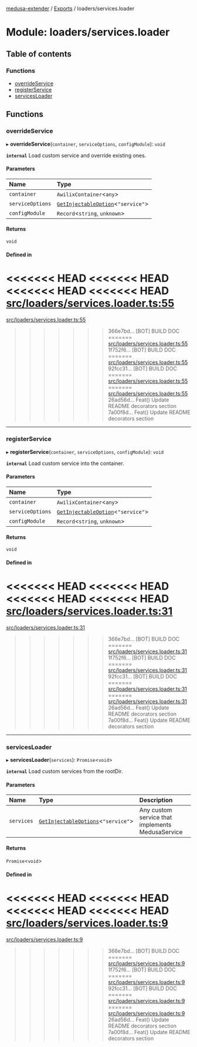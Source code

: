 [medusa-extender](../README.md) / [Exports](../modules.md) / loaders/services.loader

# Module: loaders/services.loader

## Table of contents

### Functions

- [overrideService](loaders_services_loader.md#overrideservice)
- [registerService](loaders_services_loader.md#registerservice)
- [servicesLoader](loaders_services_loader.md#servicesloader)

## Functions

### overrideService

▸ **overrideService**(`container`, `serviceOptions`, `configModule`): `void`

**`internal`**
Load custom service and override existing ones.

#### Parameters

| Name | Type |
| :------ | :------ |
| `container` | `AwilixContainer`<`any`\> |
| `serviceOptions` | [`GetInjectableOption`](types.md#getinjectableoption)<``"service"``\> |
| `configModule` | `Record`<`string`, `unknown`\> |

#### Returns

`void`

#### Defined in

<<<<<<< HEAD
<<<<<<< HEAD
<<<<<<< HEAD
<<<<<<< HEAD
[src/loaders/services.loader.ts:55](https://github.com/adrien2p/medusa-extender/blob/89f7223/src/loaders/services.loader.ts#L55)
=======
[src/loaders/services.loader.ts:55](https://github.com/adrien2p/medusa-extender/blob/23cd201/src/loaders/services.loader.ts#L55)
>>>>>>> 366e7bd... [BOT] BUILD DOC
=======
[src/loaders/services.loader.ts:55](https://github.com/adrien2p/medusa-extender/blob/0490090/src/loaders/services.loader.ts#L55)
>>>>>>> 1f752f6... [BOT] BUILD DOC
=======
[src/loaders/services.loader.ts:55](https://github.com/adrien2p/medusa-extender/blob/7e89c01/src/loaders/services.loader.ts#L55)
>>>>>>> 92fcc31... [BOT] BUILD DOC
=======
[src/loaders/services.loader.ts:55](https://github.com/adrien2p/medusa-extender/blob/7e89c01/src/loaders/services.loader.ts#L55)
=======
[src/loaders/services.loader.ts:55](https://github.com/adrien2p/medusa-extender/blob/89f7223/src/loaders/services.loader.ts#L55)
>>>>>>> 26ad56d... Feat() Update README decorators section
>>>>>>> 7a00f8d... Feat() Update README decorators section

___

### registerService

▸ **registerService**(`container`, `serviceOptions`, `configModule`): `void`

**`internal`**
Load custom service into the container.

#### Parameters

| Name | Type |
| :------ | :------ |
| `container` | `AwilixContainer`<`any`\> |
| `serviceOptions` | [`GetInjectableOption`](types.md#getinjectableoption)<``"service"``\> |
| `configModule` | `Record`<`string`, `unknown`\> |

#### Returns

`void`

#### Defined in

<<<<<<< HEAD
<<<<<<< HEAD
<<<<<<< HEAD
<<<<<<< HEAD
[src/loaders/services.loader.ts:31](https://github.com/adrien2p/medusa-extender/blob/89f7223/src/loaders/services.loader.ts#L31)
=======
[src/loaders/services.loader.ts:31](https://github.com/adrien2p/medusa-extender/blob/23cd201/src/loaders/services.loader.ts#L31)
>>>>>>> 366e7bd... [BOT] BUILD DOC
=======
[src/loaders/services.loader.ts:31](https://github.com/adrien2p/medusa-extender/blob/0490090/src/loaders/services.loader.ts#L31)
>>>>>>> 1f752f6... [BOT] BUILD DOC
=======
[src/loaders/services.loader.ts:31](https://github.com/adrien2p/medusa-extender/blob/7e89c01/src/loaders/services.loader.ts#L31)
>>>>>>> 92fcc31... [BOT] BUILD DOC
=======
[src/loaders/services.loader.ts:31](https://github.com/adrien2p/medusa-extender/blob/7e89c01/src/loaders/services.loader.ts#L31)
=======
[src/loaders/services.loader.ts:31](https://github.com/adrien2p/medusa-extender/blob/89f7223/src/loaders/services.loader.ts#L31)
>>>>>>> 26ad56d... Feat() Update README decorators section
>>>>>>> 7a00f8d... Feat() Update README decorators section

___

### servicesLoader

▸ **servicesLoader**(`services`): `Promise`<`void`\>

**`internal`**
Load custom services from the rootDir.

#### Parameters

| Name | Type | Description |
| :------ | :------ | :------ |
| `services` | [`GetInjectableOptions`](types.md#getinjectableoptions)<``"service"``\> | Any custom service that implements MedusaService |

#### Returns

`Promise`<`void`\>

#### Defined in

<<<<<<< HEAD
<<<<<<< HEAD
<<<<<<< HEAD
<<<<<<< HEAD
[src/loaders/services.loader.ts:9](https://github.com/adrien2p/medusa-extender/blob/89f7223/src/loaders/services.loader.ts#L9)
=======
[src/loaders/services.loader.ts:9](https://github.com/adrien2p/medusa-extender/blob/23cd201/src/loaders/services.loader.ts#L9)
>>>>>>> 366e7bd... [BOT] BUILD DOC
=======
[src/loaders/services.loader.ts:9](https://github.com/adrien2p/medusa-extender/blob/0490090/src/loaders/services.loader.ts#L9)
>>>>>>> 1f752f6... [BOT] BUILD DOC
=======
[src/loaders/services.loader.ts:9](https://github.com/adrien2p/medusa-extender/blob/7e89c01/src/loaders/services.loader.ts#L9)
>>>>>>> 92fcc31... [BOT] BUILD DOC
=======
[src/loaders/services.loader.ts:9](https://github.com/adrien2p/medusa-extender/blob/7e89c01/src/loaders/services.loader.ts#L9)
=======
[src/loaders/services.loader.ts:9](https://github.com/adrien2p/medusa-extender/blob/89f7223/src/loaders/services.loader.ts#L9)
>>>>>>> 26ad56d... Feat() Update README decorators section
>>>>>>> 7a00f8d... Feat() Update README decorators section
